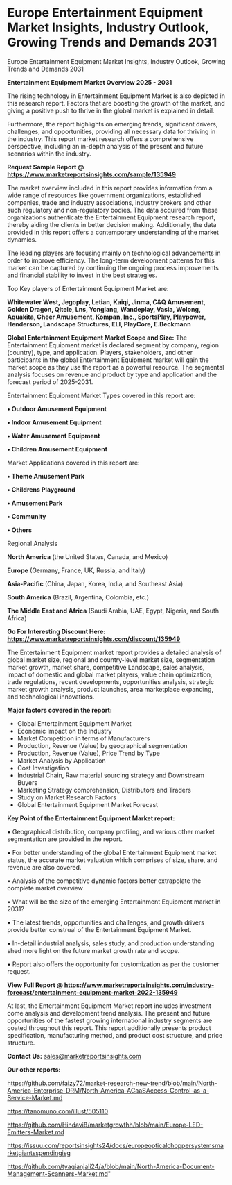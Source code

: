 # Europe Entertainment Equipment Market Insights, Industry Outlook, Growing Trends and Demands 2031
Europe Entertainment Equipment Market Insights, Industry Outlook, Growing Trends and Demands 2031

<Strong> Entertainment Equipment Market Overview 2025 - 2031</strong>

The rising technology in Entertainment Equipment Market is also depicted in this research report. Factors that are boosting the growth of the market, and giving a positive push to thrive in the global market is explained in detail.

Furthermore, the report highlights on emerging trends, significant drivers, challenges, and opportunities, providing all necessary data for thriving in the industry. This report market research offers a comprehensive perspective, including an in-depth analysis of the present and future scenarios within the industry.

<strong>Request Sample Report @ <a href=https://www.marketreportsinsights.com/sample/135949>https://www.marketreportsinsights.com/sample/135949</a></strong>

The market overview included in this report provides information from a wide range of resources like government organizations, established companies, trade and industry associations, industry brokers and other such regulatory and non-regulatory bodies. The data acquired from these organizations authenticate the Entertainment Equipment research report, thereby aiding the clients in better decision making. Additionally, the data provided in this report offers a contemporary understanding of the market dynamics.

The leading players are focusing mainly on technological advancements in order to improve efficiency. The long-term development patterns for this market can be captured by continuing the ongoing process improvements and financial stability to invest in the best strategies.

Top Key players of Entertainment Equipment Market are:

<strong>Whitewater West, Jegoplay, Letian, Kaiqi, Jinma, C&Q Amusement, Golden Dragon, Qitele, Lns, Yonglang, Wandeplay, Vasia, Wolong, Aquakita, Cheer Amusement, Kompan, Inc., SportsPlay, Playpower, Henderson, Landscape Structures, ELI, PlayCore, E.Beckmann</strong>

<strong><b>Global Entertainment Equipment Market Scope and Size:</b></strong>
The Entertainment Equipment market is declared segment by company, region (country), type, and application. Players, stakeholders, and other participants in the global Entertainment Equipment market will gain the market scope as they use the report as a powerful resource. The segmental analysis focuses on revenue and product by type and application and the forecast period of 2025-2031.

Entertainment Equipment Market Types covered in this report are:

<strong>• Outdoor Amusement Equipment

• Indoor Amusement Equipment

• Water Amusement Equipment

• Children Amusement Equipment</strong>

Market Applications covered in this report are:

<strong>• Theme Amusement Park

• Childrens Playground

• Amusement Park

• Community

• Others</strong> 

Regional Analysis

<strong>North America</strong> (the United States, Canada, and Mexico)

<strong>Europe</strong> (Germany, France, UK, Russia, and Italy)

<strong>Asia-Pacific</strong> (China, Japan, Korea, India, and Southeast Asia)

<strong>South America</strong> (Brazil, Argentina, Colombia, etc.)

<strong>The Middle East and Africa</strong> (Saudi Arabia, UAE, Egypt, Nigeria, and South Africa)

<strong>Go For Interesting Discount Here: <a href=https://www.marketreportsinsights.com/discount/135949>https://www.marketreportsinsights.com/discount/135949</a></strong>

The Entertainment Equipment market report provides a detailed analysis of global market size, regional and country-level market size, segmentation market growth, market share, competitive Landscape, sales analysis, impact of domestic and global market players, value chain optimization, trade regulations, recent developments, opportunities analysis, strategic market growth analysis, product launches, area marketplace expanding, and technological innovations.

<strong><b>Major factors covered in the report:</b></strong>
<ul>
  <li>Global Entertainment Equipment Market </li>
  <li>Economic Impact on the Industry</li>
  <li>Market Competition in terms of Manufacturers</li>
  <li>Production, Revenue (Value) by geographical segmentation</li>
  <li>Production, Revenue (Value), Price Trend by Type</li>
  <li>Market Analysis by Application</li>
  <li>Cost Investigation</li>
  <li>Industrial Chain, Raw material sourcing strategy and Downstream Buyers</li>
  <li>Marketing Strategy comprehension, Distributors and Traders</li>
  <li>Study on Market Research Factors</li>
  <li>Global Entertainment Equipment Market Forecast</li>
</ul>

<strong><b>Key Point of the Entertainment Equipment Market report:</b></strong>

• Geographical distribution, company profiling, and various other market segmentation are provided in the report.

• For better understanding of the global Entertainment Equipment market status, the accurate market valuation which comprises of size, share, and revenue are also covered.

• Analysis of the competitive dynamic factors better extrapolate the complete market overview

• What will be the size of the emerging Entertainment Equipment market in 2031?

• The latest trends, opportunities and challenges, and growth drivers provide better construal of the Entertainment Equipment Market.

• In-detail industrial analysis, sales study, and production understanding shed more light on the future market growth rate and scope.

• Report also offers the opportunity for customization as per the customer request.

<strong><b>View Full Report @ <a href=https://www.marketreportsinsights.com/industry-forecast/entertainment-equipment-market-2022-135949>https://www.marketreportsinsights.com/industry-forecast/entertainment-equipment-market-2022-135949</a></b></strong>


At last, the Entertainment Equipment Market report includes investment come analysis and development trend analysis. The present and future opportunities of the fastest growing international industry segments are coated throughout this report. This report additionally presents product specification, manufacturing method, and product cost structure, and price structure.

<strong>Contact Us:</strong>
sales@marketreportsinsights.com

<strong>Our other reports:</strong>

<a href=https://github.com/faizy72/market-research-new-trend/blob/main/North-America-Enterprise-DRM/North-America-ACaaSAccess-Control-as-a-Service-Market.md>https://github.com/faizy72/market-research-new-trend/blob/main/North-America-Enterprise-DRM/North-America-ACaaSAccess-Control-as-a-Service-Market.md</a>

<a href=https://tanomuno.com/illust/505110>https://tanomuno.com/illust/505110</a>

<a href=https://github.com/Hindavi8/marketgrowthh/blob/main/Europe-LED-Emitters-Market.md>https://github.com/Hindavi8/marketgrowthh/blob/main/Europe-LED-Emitters-Market.md</a>

<a href=https://issuu.com/reportsinsights24/docs/europeopticalchoppersystemsmarketgiantsspendingisg>https://issuu.com/reportsinsights24/docs/europeopticalchoppersystemsmarketgiantsspendingisg</a>

<a href=https://github.com/tyagianjali24/a/blob/main/North-America-Document-Management-Scanners-Market.md>https://github.com/tyagianjali24/a/blob/main/North-America-Document-Management-Scanners-Market.md</a>"
